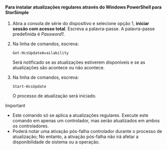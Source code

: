 <!--author=SharS last changed: 11/18/16-->

#### <a name="to-install-regular-updates-via-windows-powershell-for-storsimple"></a>Para instalar atualizações regulares através do Windows PowerShell para StorSimple
1. Abra a consola de série do dispositivo e selecione opção 1, **iniciar sessão com acesso total**. Escreva a palavra-passe. A palavra-passe predefinida é *Password1*. 
2. Na linha de comandos, escreva:
   
     `Get-HcsUpdateAvailability`
   
    Será notificado se as atualizações estiverem disponíveis e se as atualizações são acontece ou não acontece.
3. Na linha de comandos, escreva:
   
     `Start-HcsUpdate`
   
    O processo de atualização será iniciado.

> [!IMPORTANT]
> * Este comando só se aplica a atualizações regulares. Execute este comando em apenas um controlador, mas serão atualizados em ambos os controladores. 
> * Poderá notar uma ativação pós-falha controlador durante o processo de atualização; No entanto, a ativação pós-falha não irá afetar a disponibilidade de sistema ou a operação.
> 
> 

